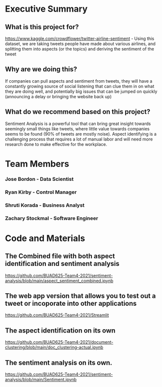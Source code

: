# Executive Summary
## What is this project for?
https://www.kaggle.com/crowdflower/twitter-airline-sentiment - Using this dataset, we are taking tweets people have made about various airlines, and splitting them into aspects (or the topics) and deriving the sentiment of the tweet
## Why are we doing this?
If companies can pull aspects and sentiment from tweets, they will have a constantly growing source of social listening that can clue them in on what they are doing well, and potentially big issues that can be jumped on quickly (announcing a delay or bringing the website back up)
## What do we recommend based on this project?
Sentiment Analysis is a powerful tool that can bring great insight towards seemingly small things like tweets, where little value towards companies seems to be found (90% of tweets are mostly noise). Aspect identifying is a challenging process that requires a lot of manual labor and will need more research done to make effective for the workplace. 

# Team Members
### Jose Bordon - Data Scientist
### Ryan Kirby - Control Manager
### Shruti Korada - Business Analyst
### Zachary Stockmal - Software Engineer 

# Code and Materials
## The Combined file with both aspect identification and sentiment analysis 
https://github.com/BUAD625-Team4-2021/sentiment-analysis/blob/main/aspect_sentiment_combined.ipynb
## The web app version that allows you to test out a tweet or incoporate into other applications
https://github.com/BUAD625-Team4-2021/Streamlit
## The aspect identification on its own
https://github.com/BUAD625-Team4-2021/document-clustering/blob/main/doc_clustering-actual.ipynb
## The sentiment analysis on its own.
https://github.com/BUAD625-Team4-2021/sentiment-analysis/blob/main/Sentiment.ipynb
